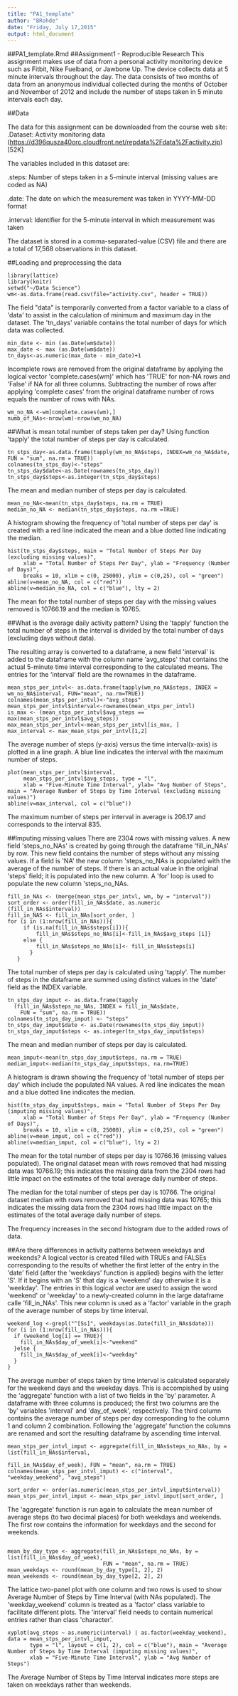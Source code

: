 ```yaml
---
title: "PA1_template"
author: "BRohde"
date: "Friday, July 17,2015"
output: html_document
---
```

##PA1_template.Rmd
##Assignment1 - Reproducible Research
This assignment makes use of data from a personal activity monitoring device such as Fitbit, Nike Fuelband, or Jawbone Up.  The device collects data at 5 minute intervals throughout the day.  The data consists of two months of data from an anonymous individual collected during the months of October and November of 2012 and include the number of steps taken in 5 minute intervals each day.

##Data

The data for this assignment can be downloaded from the course web site:
.Dataset: Activity monitoring data (https://d396qusza40orc.cloudfront.net/repdata%2Fdata%2Factivity.zip) [52K]

The variables included in this dataset are:

.steps: Number of steps taken in a 5-minute interval (missing values are coded as NA)

.date: The date on which the measurement was taken in YYYY-MM-DD format

.interval: Identifier for the 5-minute interval in which measurement was taken

The dataset is stored in a comma-separated-value (CSV) file and there are a total of 17,568 observations in this dataset.

##Loading and preprocessing the data
```{r}
library(lattice)
library(knitr)
setwd("~/Data Science")
wm<-as.data.frame(read.csv(file="activity.csv", header = TRUE))
```
The field "data" is temporarily converted from a factor variable to a class of 'data' to assist in the calculation of minimum and maximum day in the dataset.  The 'tn_days' variable contains the total number of days for which data was collected.
```{r}
min_date <- min (as.Date(wm$date))
max_date <- max (as.Date(wm$date))
tn_days<-as.numeric(max_date - min_date)+1
```
Incomplete rows are removed from the original dataframe by applying the logical vector 'complete.cases(wm)' which has 'TRUE' for non-NA rows and 'False' if NA for all three columns.  Subtracting the number of rows after applying 'complete cases' from the original dataframe number of rows equals the number of rows with NAs.

```{r}
wm_no_NA <-wm[complete.cases(wm),]
numb_of_NAs<-nrow(wm)-nrow(wm_no_NA)
```
##What is mean total number of steps taken per day?
Using function 'tapply' the total number of steps per day is calculated.
```{r}
tn_stps_day<-as.data.frame(tapply(wm_no_NA$steps, INDEX=wm_no_NA$date, FUN = "sum", na.rm = TRUE))
colnames(tn_stps_day)<-"steps"
tn_stps_day$date<-as.Date(rownames(tn_stps_day))
tn_stps_day$steps<-as.integer(tn_stps_day$steps)
```
The mean and median number of steps per day is calculated.
```{r}
mean_no_NA<-mean(tn_stps_day$steps, na.rm = TRUE)
median_no_NA <- median(tn_stps_day$steps, na.rm =TRUE)
```
A histogram showing the frequency of 'total number of steps per day' is created with a red line indicated the mean and a blue dotted line indicating the median.
```{r histogram1, fig.height=4, echo=TRUE}
hist(tn_stps_day$steps, main = "Total Number of Steps Per Day (excluding missing values)",
     xlab = "Total Number of Steps Per Day", ylab = "Frequency (Number of Days)",
     breaks = 10, xlim = c(0, 25000), ylim = c(0,25), col = "green")
abline(v=mean_no_NA, col = c("red"))
abline(v=median_no_NA, col = c("blue"), lty = 2)
```

The mean for the total number of steps per day with the missing values removed is 10766.19 and the median is 10765.

##What is the average daily activity pattern?
Using the 'tapply' function the total number of steps in the interval is divided by the total number of days (excluding days without data).

The resulting array is converted to a dataframe, a new field 'interval' is added to the dataframe with the column name 'avg_steps' that contains the actual 5-minute time interval corresponding to the calculated means.  The entries for the 'interval' field are the rownames in the dataframe.
```{r}
mean_stps_per_intvl<- as.data.frame(tapply(wm_no_NA$steps, INDEX = wm_no_NA$interval, FUN="mean", na.rm=TRUE))
colnames(mean_stps_per_intvl)<-"avg_steps"
mean_stps_per_intvl$interval<-rownames(mean_stps_per_intvl)
is_max <- (mean_stps_per_intvl$avg_steps == max(mean_stps_per_intvl$avg_steps))
max_mean_stps_per_intvl<-mean_stps_per_intvl[is_max, ]
max_interval <- max_mean_stps_per_intvl[1,2]
```
The average number of steps (y-axis) versus the time interval(x-axis) is plotted in a line graph. A blue line indicates the interval with the maximum number of steps.
```{r Line graph, fig.height=4, echo=TRUE}
plot(mean_stps_per_intvl$interval,
     mean_stps_per_intvl$avg_steps, type = "l",
     xlab = "Five-Minute Time Interval", ylab= "Avg Number of Steps", main = "Average Number of Steps by Time Interval (excluding missing values)")
abline(v=max_interval, col = c("blue"))
```

The maximum number of steps per interval in average is 206.17 and corresponds to the interval 835.

##Imputing missing values
There are 2304 rows with missing values.  A new field 'steps_no_NAs' is created by going through the dataframe 'fill_in_NAs' by row.  This new field contains the number of steps without any missing values.  If a field is 'NA' the new column 'steps_no_NAs is populated with the average of the number of steps.  If there is an actual value in the original 'steps' field; it is populated into the new column.
A 'for' loop is used to populate the new column 'steps_no_NAs.
```{r}
fill_in_NAs <- (merge(mean_stps_per_intvl, wm, by = "interval"))
sort_order <- order(fill_in_NAs$date, as.numeric (fill_in_NAs$interval))
fill_in_NAS <- fill_in_NAs[sort_order, ]
for (i in (1:nrow(fill_in_NAs))){
     if (is.na(fill_in_NAs$steps[i])){
         fill_in_NAs$steps_no_NAs[i]<-fill_in_NAs$avg_steps [i]}
     else {
         fill_in_NAs$steps_no_NAs[i]<- fill_in_NAs$steps[i]
       }
   }
```
The total number of steps per day is calculated using 'tapply'.  The number of steps in the dataframe are summed using distinct values in the 'date' field as the INDEX variable.
```{r}
tn_stps_day_imput <- as.data.frame(tapply
  (fill_in_NAs$steps_no_NAs, INDEX = fill_in_NAs$date, 
    FUN = "sum", na.rm = TRUE))
colnames(tn_stps_day_imput) <- "steps"
tn_stps_day_imput$date <- as.Date(rownames(tn_stps_day_imput))
tn_stps_day_imput$steps <- as.integer(tn_stps_day_imput$steps)

```
The mean and median number of steps per day is calculated.
```{r}
mean_imput<-mean(tn_stps_day_imput$steps, na.rm = TRUE)
median_imput<-median(tn_stps_day_imput$steps, na.rm=TRUE)
```
A histogram is drawn showing the frequency of 'total number of steps per day' which include the populated NA values.  A red line indicates the mean and a blue dotted line indicates the median.
```{r histogram2, fig.height=4, echo=TRUE}
hist(tn_stps_day_imput$steps, main = "Total Number of Steps Per Day (imputing missing values)",
     xlab = "Total Number of Steps Per Day", ylab = "Frequency (Number of Days)",
     breaks = 10, xlim = c(0, 25000), ylim = c(0,25), col = "green")
abline(v=mean_imput, col = c("red"))
abline(v=median_imput, col = c("blue"), lty = 2)
```

The mean for the total number of steps per day is 10766.16 (missing values populated).  The original dataset mean with rows removed that had missing data was 10766.19; this indicates the missing data from the 2304 rows had little impact on the estimates of the total average daily number of steps.

The median for the total number of steps per day is 10766.  The original dataset median with rows removed that had missing data was 10765; this indicates the missing data from the 2304 rows had little impact on the estimates of the total average daily number of steps.

The frequency increases in the second histogram due to the added rows of data.

##Are there differences in activity patterns between weekdays and weekends?
A logical vector is created filled with TRUEs and FALSEs corresponding to the results of whether the first letter of the entry in the 'date' field (after the 'weekdays' function is applied) begins with the letter 'S'.  If it begins with an 'S' that day is a 'weekend' day otherwise it is a 'weekday'.  The entries in this logical vector are used to assign the word 'weekend' or 'weekday' to a newly-created column in the large dataframe calle 'fill_in_NAs'.  This new column is used as a 'factor' variable in the graph of the average number of steps by time interval.

```{r}
weekend_log <-grepl("^[Ss]", weekdays(as.Date(fill_in_NAs$date)))
for (i in (1:nrow(fill_in_NAs))){
  if (weekend_log[i] == TRUE){
    fill_in_NAs$day_of_week[i]<-"weekend"
  }else {
    fill_in_NAs$day_of_week[i]<-"weekday"
  }
}
```
The average number of steps taken by time interval is calculated separately for the weekend days and the weekday days.  This is accompished by using the 'aggregate' function with a list of two fields in the 'by' parameter.  A dataframe with three columns is produced; the first two columns are the 'by' variables 'interval' and 'day_of_week', respectively.  The third column contains the average number of steps per day corresponding to the column 1 and column 2 combination.  Following the 'aggregate' function the columns are renamed and sort the resulting dataframe by ascending time interval.
```{r}
mean_stps_per_intvl_imput <- aggregate(fill_in_NAs$steps_no_NAs, by = list(fill_in_NAs$interval, 
                                                                           fill_in_NAs$day_of_week), FUN = "mean", na.rm = TRUE)
colnames(mean_stps_per_intvl_imput) <- c("interval", "weekday_weekend", "avg_steps")

sort_order <- order(as.numeric(mean_stps_per_intvl_imput$interval))
mean_stps_per_intvl_imput <- mean_stps_per_intvl_imput[sort_order, ]
```
The 'aggregate' function is run again to calculate the mean number of average steps (to two decimal places) for both weekdays and weekends.  The first row contains the information for weekdays and the second for weekends.
```{r}

mean_by_day_type <- aggregate(fill_in_NAs$steps_no_NAs, by = list(fill_in_NAs$day_of_week), 
                              FUN = "mean", na.rm = TRUE)
mean_weekdays <- round(mean_by_day_type[1, 2], 2)
mean_weekends <- round(mean_by_day_type[2, 2], 2)
```
The lattice two-panel plot with one column and two rows is used to show Average Number of Steps by Time Interval (with NAs populated).  The 'weekday_weekend' column is treated as a 'factor' class variable to facilitate different plots.  The 'interval' field needs to contain numerical entries rather than class 'character'.
```{r lattice, fig.height=4, echo=TRUE}
xyplot(avg_steps ~ as.numeric(interval) | as.factor(weekday_weekend), data = mean_stps_per_intvl_imput, 
       type = "l", layout = c(1, 2), col = c("blue"), main = "Average Number of Steps by Time Interval (imputing missing values)", 
       xlab = "Five-Minute Time Interval", ylab = "Avg Number of Steps")
```
 
 The Average Number of Steps by Time Interval indicates more steps are taken on weekdays rather than weekends.